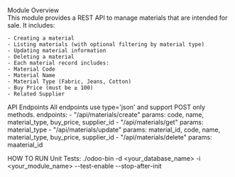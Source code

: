 Module Overview <br>
    This module provides a REST API to manage materials that are intended for sale. It includes:

    - Creating a material
    - Listing materials (with optional filtering by material type)
    - Updating material information
    - Deleting a material
    - Each material record includes:
    - Material Code
    - Material Name
    - Material Type (Fabric, Jeans, Cotton)
    - Buy Price (must be ≥ 100)
    - Related Supplier

API Endpoints
    All endpoints use type='json' and support POST only methods.
    endpoints:
    - "/api/materials/create"
            params: code, name, material_type, buy_price, supplier_id
    - "/api/materials/get"
            params: material_type
    - "/api/materials/update"
            params: material_id, code, name, material_type, buy_price, supplier_id
    - "/api/materials/delete"
            params: maaterial_id

HOW TO RUN Unit Tests:
    ./odoo-bin -d <your_database_name> -i <your_module_name> --test-enable --stop-after-init
